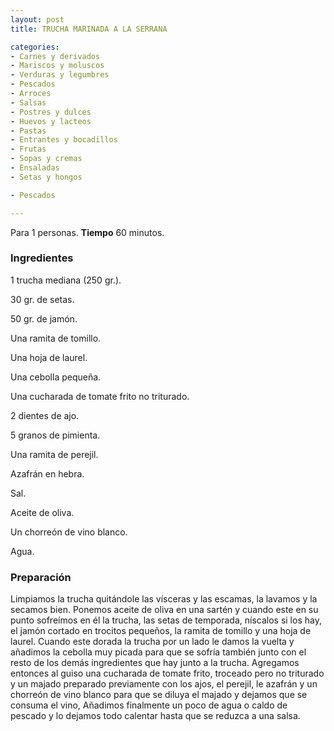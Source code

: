```yaml
---
layout: post
title: TRUCHA MARINADA A LA SERRANA

categories:
- Carnes y derivados
- Mariscos y moluscos
- Verduras y legumbres
- Pescados
- Arroces
- Salsas
- Postres y dulces
- Huevos y lacteos
- Pastas
- Entrantes y bocadillos
- Frutas
- Sopas y cremas
- Ensaladas
- Setas y hongos

- Pescados

---
```


Para 1 personas.
<b>Tiempo</b> 60 minutos.

<h3>Ingredientes</h3>

1 trucha mediana (250 gr.).

30 gr. de setas.

50 gr. de jamón.

Una ramita de tomillo.

Una hoja de laurel.

Una cebolla pequeña.

Una cucharada de tomate frito no triturado.

2 dientes de ajo.

5 granos de pimienta.

Una ramita de perejil.

Azafrán en hebra.

Sal.

Aceite de oliva.

Un chorreón de vino blanco.

Agua.

<h3>Preparación</h3>

Limpiamos la trucha quitándole las vísceras y las escamas, la lavamos y la secamos bien. Ponemos aceite de oliva en una sartén y cuando este en su punto sofreímos en él la trucha, las setas de temporada, níscalos si los hay, el jamón cortado en trocitos pequeños, la ramita de tomillo y una hoja de laurel. Cuando este dorada la trucha por un lado le damos la vuelta y añadimos la cebolla muy picada para que se sofría también junto con el resto de los demás ingredientes que hay junto a la trucha. Agregamos entonces al guiso una cucharada de tomate frito, troceado pero no triturado y un majado preparado previamente con los ajos, el perejil, le azafrán y un chorreón de vino blanco para que se diluya el majado y dejamos que se consuma el vino, Añadimos finalmente un poco de agua o caldo de pescado y lo dejamos todo calentar hasta que se reduzca a una salsa.

